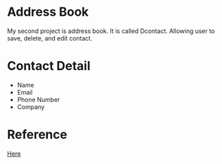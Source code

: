 # Address Book

My second project is address book. It is called Dcontact. Allowing user to save, delete, and edit contact.


# Contact Detail

- Name
- Email
- Phone Number
- Company

# Reference

[Here](https://address-book-navingrh.vercel.app/)